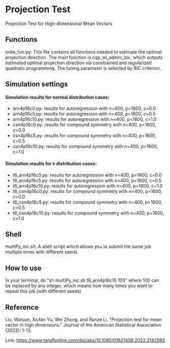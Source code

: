 # Projection Test
Projection Test for High-dimensional Mean Vectors


## Functions

onlie_fun.py: 
This file contains all functions needed to estimate the optimal projection direction. The main function is cqp_wl_admm_bic, which outputs estimated optimal projection direction via constrained and regularized quadratic programming. The tuning parameter is selected by BIC criterion.


## Simulation settings

#### Simulation results for normal distribution cases:
* arn4p16c0.py: results for autoregression with n=400, p=1600, c=0.0
* arn4p16c5.py: results for autoregression with n=400, p=1600, c=0.5
* arn4p16c10.py: results for autoregression with n=400, p=1600, c=1.0
* csn4p16c0.py: results for compound symmetry with n=400, p=1600, c=0.0
* csn4p16c5.py: results for compound symmetry with n=400, p=1600, c=0.5
* csn4p16c10.py: results for compound symmetry with n=400, p=1600, c=1.0

#### Simulation results for t-distribution cases:
* t6_arn4p16c0.py: results for autoregression with n=400, p=1600, c=0.0
* t6_arn4p16c5.py: results for autoregression with n=400, p=1600, c=0.5
* t6_arn4p16c10.py: results for autoregression with n=400, p=1600, c=1.0
* t6_csn4p16c0.py: results for compound symmetry with n=400, p=1600, c=0.0
* t6_csn4p16c5.py: results for compound symmetry with n=400, p=1600, c=0.5
* t6_csn4p16c10.py: results for compound symmetry with n=400, p=1600, c=1.0

## Shell

multiPy_mc.sh: A shell script which allows you to submit the same job multiple times with different seeds

## How to use
In your terminal, do "sh multiPy_mc.sh t6_arn4p16c10 100" where 100 can be replaced by any integer, which means how many times you want to repeat this job (with different seeds)


## Reference

Liu, Wanjun, Xiufan Yu, Wei Zhong, and Runze Li. "Projection test for mean vector in high dimensions." Journal of the American Statistical Association (2022): 1-13.

Link: https://www.tandfonline.com/doi/abs/10.1080/01621459.2022.2142592
